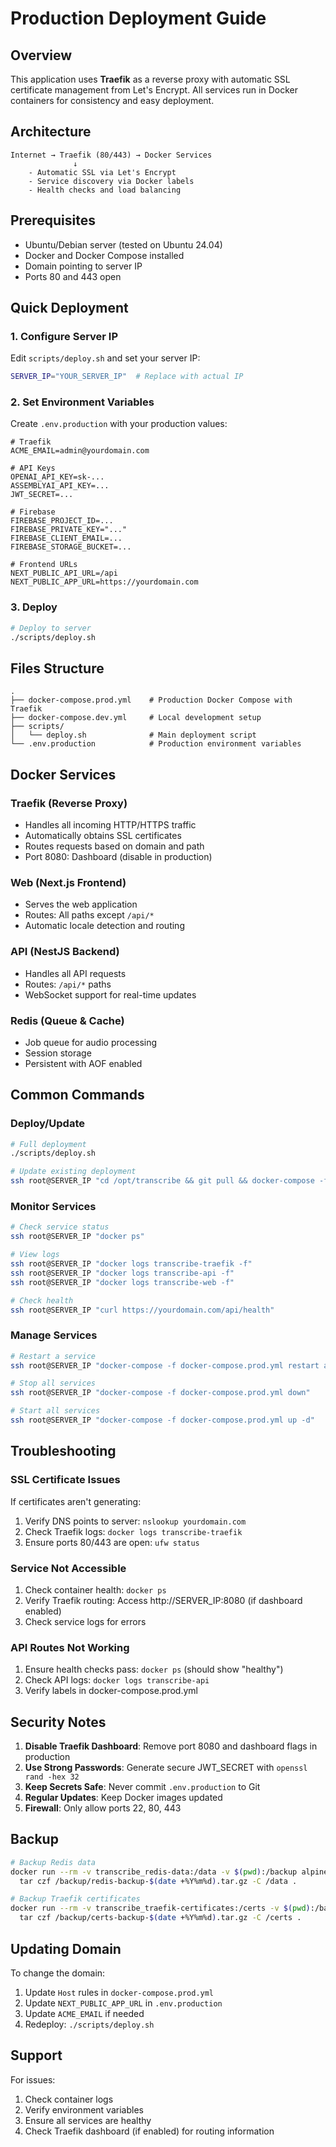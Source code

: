 # Production Deployment Guide

## Overview

This application uses **Traefik** as a reverse proxy with automatic SSL certificate management from Let's Encrypt. All services run in Docker containers for consistency and easy deployment.

## Architecture

```
Internet → Traefik (80/443) → Docker Services
              ↓
    - Automatic SSL via Let's Encrypt
    - Service discovery via Docker labels
    - Health checks and load balancing
```

## Prerequisites

- Ubuntu/Debian server (tested on Ubuntu 24.04)
- Docker and Docker Compose installed
- Domain pointing to server IP
- Ports 80 and 443 open

## Quick Deployment

### 1. Configure Server IP

Edit `scripts/deploy.sh` and set your server IP:
```bash
SERVER_IP="YOUR_SERVER_IP"  # Replace with actual IP
```

### 2. Set Environment Variables

Create `.env.production` with your production values:
```env
# Traefik
ACME_EMAIL=admin@yourdomain.com

# API Keys
OPENAI_API_KEY=sk-...
ASSEMBLYAI_API_KEY=...
JWT_SECRET=...

# Firebase
FIREBASE_PROJECT_ID=...
FIREBASE_PRIVATE_KEY="..."
FIREBASE_CLIENT_EMAIL=...
FIREBASE_STORAGE_BUCKET=...

# Frontend URLs
NEXT_PUBLIC_API_URL=/api
NEXT_PUBLIC_APP_URL=https://yourdomain.com
```

### 3. Deploy

```bash
# Deploy to server
./scripts/deploy.sh
```

## Files Structure

```
.
├── docker-compose.prod.yml    # Production Docker Compose with Traefik
├── docker-compose.dev.yml     # Local development setup
├── scripts/
│   └── deploy.sh              # Main deployment script
└── .env.production            # Production environment variables
```

## Docker Services

### Traefik (Reverse Proxy)
- Handles all incoming HTTP/HTTPS traffic
- Automatically obtains SSL certificates
- Routes requests based on domain and path
- Port 8080: Dashboard (disable in production)

### Web (Next.js Frontend)
- Serves the web application
- Routes: All paths except `/api/*`
- Automatic locale detection and routing

### API (NestJS Backend)
- Handles all API requests
- Routes: `/api/*` paths
- WebSocket support for real-time updates

### Redis (Queue & Cache)
- Job queue for audio processing
- Session storage
- Persistent with AOF enabled

## Common Commands

### Deploy/Update
```bash
# Full deployment
./scripts/deploy.sh

# Update existing deployment
ssh root@SERVER_IP "cd /opt/transcribe && git pull && docker-compose -f docker-compose.prod.yml up -d --build"
```

### Monitor Services
```bash
# Check service status
ssh root@SERVER_IP "docker ps"

# View logs
ssh root@SERVER_IP "docker logs transcribe-traefik -f"
ssh root@SERVER_IP "docker logs transcribe-api -f"
ssh root@SERVER_IP "docker logs transcribe-web -f"

# Check health
ssh root@SERVER_IP "curl https://yourdomain.com/api/health"
```

### Manage Services
```bash
# Restart a service
ssh root@SERVER_IP "docker-compose -f docker-compose.prod.yml restart api"

# Stop all services
ssh root@SERVER_IP "docker-compose -f docker-compose.prod.yml down"

# Start all services
ssh root@SERVER_IP "docker-compose -f docker-compose.prod.yml up -d"
```

## Troubleshooting

### SSL Certificate Issues
If certificates aren't generating:
1. Verify DNS points to server: `nslookup yourdomain.com`
2. Check Traefik logs: `docker logs transcribe-traefik`
3. Ensure ports 80/443 are open: `ufw status`

### Service Not Accessible
1. Check container health: `docker ps`
2. Verify Traefik routing: Access http://SERVER_IP:8080 (if dashboard enabled)
3. Check service logs for errors

### API Routes Not Working
1. Ensure health checks pass: `docker ps` (should show "healthy")
2. Check API logs: `docker logs transcribe-api`
3. Verify labels in docker-compose.prod.yml

## Security Notes

1. **Disable Traefik Dashboard**: Remove port 8080 and dashboard flags in production
2. **Use Strong Passwords**: Generate secure JWT_SECRET with `openssl rand -hex 32`
3. **Keep Secrets Safe**: Never commit `.env.production` to Git
4. **Regular Updates**: Keep Docker images updated
5. **Firewall**: Only allow ports 22, 80, 443

## Backup

```bash
# Backup Redis data
docker run --rm -v transcribe_redis-data:/data -v $(pwd):/backup alpine \
  tar czf /backup/redis-backup-$(date +%Y%m%d).tar.gz -C /data .

# Backup Traefik certificates
docker run --rm -v transcribe_traefik-certificates:/certs -v $(pwd):/backup alpine \
  tar czf /backup/certs-backup-$(date +%Y%m%d).tar.gz -C /certs .
```

## Updating Domain

To change the domain:
1. Update `Host` rules in `docker-compose.prod.yml`
2. Update `NEXT_PUBLIC_APP_URL` in `.env.production`
3. Update `ACME_EMAIL` if needed
4. Redeploy: `./scripts/deploy.sh`

## Support

For issues:
1. Check container logs
2. Verify environment variables
3. Ensure all services are healthy
4. Check Traefik dashboard (if enabled) for routing information